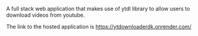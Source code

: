 A full stack web application that makes use of ytdl library to allow users to download videos from youtube.

The link to the hosted application is https://ytdownloaderdk.onrender.com/
